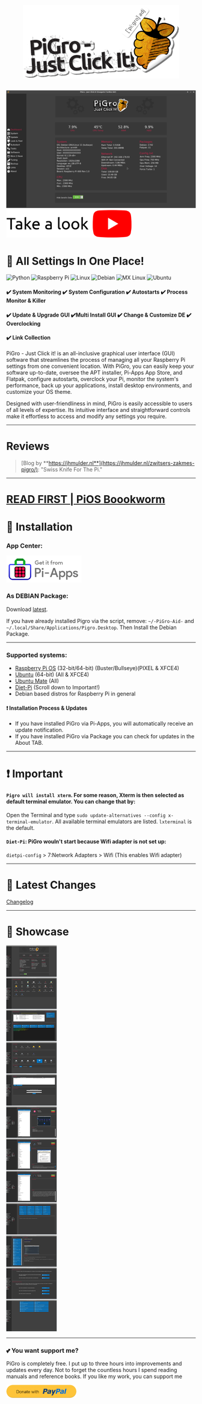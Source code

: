 <p align="center">
    <a href="https://github.com/actionschnitzel/PiGro-Aid-/tree/main">
        <img src="https://github.com/actionschnitzel/tingsandstuff/blob/main/9/proglogo.png" alt="PiGro logo">
    </a>
</p>

![HEADER2](https://github.com/actionschnitzel/tingsandstuff/blob/main/23_02/23_02_header.png?raw=true)
[![yt](https://github.com/actionschnitzel/tingsandstuff/blob/main/23_02/pigro_youtube.png?raw=true)](https://www.youtube.com/watch?v=QuPMnwFemoE)
---

# :bento: All Settings In One Place!
![Python](https://img.shields.io/badge/python-3670A0?style=for-the-badge&logo=python&logoColor=ffdd54) ![Raspberry Pi](https://img.shields.io/badge/-RaspberryPi-C51A4A?style=for-the-badge&logo=Raspberry-Pi) ![Linux](https://img.shields.io/badge/Linux-FCC624?style=for-the-badge&logo=linux&logoColor=black) ![Debian](https://img.shields.io/badge/Debian-D70A53?style=for-the-badge&logo=debian&logoColor=white) ![MX Linux](https://img.shields.io/badge/-MX%20Linux-%23000000?style=for-the-badge&logo=MXlinux&logoColor=white) ![Ubuntu](https://img.shields.io/badge/Ubuntu-E95420?style=for-the-badge&logo=ubuntu&logoColor=white) 
#### :heavy_check_mark: System Monitoring :heavy_check_mark: System Configuration :heavy_check_mark: Autostarts :heavy_check_mark: Process Monitor & Killer

#### :heavy_check_mark: Update & Upgrade GUI :heavy_check_mark:Multi Install GUI :heavy_check_mark: Change & Customize DE :heavy_check_mark: Overclocking

#### :heavy_check_mark: Link Collection

PiGro - Just Click it! is an all-inclusive graphical user interface (GUI) software that streamlines the process of managing all your Raspberry Pi settings from one convenient location. With PiGro, you can easily keep your software up-to-date, oversee the APT installer, Pi-Apps App Store, and Flatpak, configure autostarts, overclock your Pi, monitor the system's performance, back up your applications, install desktop environments, and customize your OS theme.

Designed with user-friendliness in mind, PiGro is easily accessible to users of all levels of expertise. Its intuitive interface and straightforward controls make it effortless to access and modify any settings you require.    



---
# Reviews

> [Blog by **https://jhmulder.nl**](https://jhmulder.nl/zwitsers-zakmes-pigro/): "Swiss Knife For The Pi."

---

# [READ FIRST | PiOS Boookworm](https://github.com/actionschnitzel/PiGro-Aid-/issues/73)

# :floppy_disk: Installation

### App Center:

[![badge](https://github.com/Botspot/pi-apps/blob/master/icons/badge-light.png?raw=true)](https://github.com/Botspot/pi-apps)    
    
### As DEBIAN Package:

Download [latest](https://github.com/actionschnitzel/PiGro-Aid-/releases).

If you have already installed Pigro via the script, remove: `~/-PiGro-Aid-` and `~/.local/Share/Applications/Pigro.Desktop`. Then Install the Debian Package.

---

### Supported systems:

- [Raspberry Pi OS](https://www.raspberrypi.com/software/operating-systems/) (32-bit/64-bit) (Buster/Bullseye)(PIXEL & XFCE4)
- [Ubuntu](https://ubuntu.com/download/raspberry-pi) (64-bit) (All & XFCE4)
- [Ubuntu Mate](https://ubuntu-mate.org/download/) (All)
- [Diet-Pi](https://dietpi.com/#downloadinfo) (Scroll down to Important!)
- Debian based distros for Raspberry Pi in general

#### :exclamation: Installation Process & Updates

- If you have installed PiGro via Pi-Apps, you will automatically receive an update notification.
- If you have installed PiGro via Package you can check for updates in the About TAB.


---

# :exclamation: Important

#### `Pigro will install xterm`. For some reason, Xterm is then selected as default terminal emulator. You can change that by:

Open the Terminal and type `sudo update-alternatives --config x-terminal-emulator`. All available terminal emulators are listed. `lxterminal` is the default.

#### `Diet-Pi`: PiGro wouln't start because Wifi adapter is not set up:

`dietpi-config` > 7:Network Adapters > Wifi (This enables Wifi adapter)

---

# :hamburger: Latest Changes

[Changelog](https://github.com/actionschnitzel/PiGro-Aid-/wiki/Change-Log)    

---

# :doughnut: Showcase

![GUI](https://github.com/actionschnitzel/tingsandstuff/blob/main/9/showcase_9.png)

---

### :two_hearts: You want support me?

PiGro is completely free. I put up to three hours into improvements and updates every day. Not to forget the countless hours I spend reading manuals and reference books. If you like my work, you can support me

[![badge](https://github.com/actionschnitzel/tingsandstuff/blob/main/PayPal_donation.png?raw=true)](https://www.paypal.com/paypalme/actionschnitzel)
